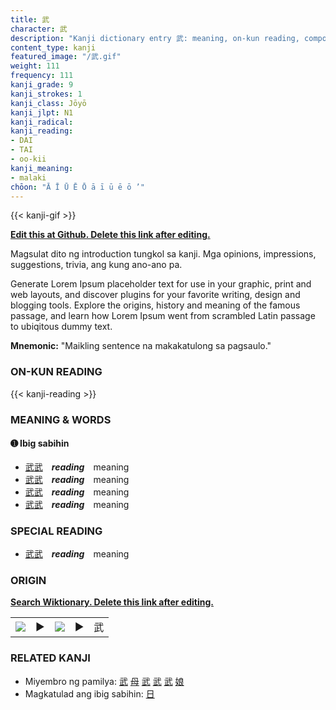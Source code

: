 ```yaml
---
title: 武
character: 武
description: "Kanji dictionary entry 武: meaning, on-kun reading, compounds, origin, related kanji"
content_type: kanji
featured_image: "/武.gif"
weight: 111
frequency: 111
kanji_grade: 9
kanji_strokes: 1
kanji_class: Jōyō
kanji_jlpt: N1
kanji_radical: 
kanji_reading: 
- DAI
- TAI
- oo-kii
kanji_meaning:
- malaki
chōon: "Ā Ī Ū Ē Ō ā ī ū ē ō ’"
---
```

[//]: # (Don't edit the line below. Kanji animated GIF code is automatically generated.)
{{< kanji-gif >}}

[//]: # (Edit below this line.)

**[Edit this at Github. Delete this link after editing.](https://github.com/tim0g/tim/tree/main/content/kanji/武/index.md)**

Magsulat dito ng introduction tungkol sa kanji. Mga opinions, impressions, suggestions, trivia, ang kung ano-ano pa.

Generate Lorem Ipsum placeholder text for use in your graphic, print and web layouts, and discover plugins for your favorite writing, design and blogging tools. Explore the origins, history and meaning of the famous passage, and learn how Lorem Ipsum went from scrambled Latin passage to ubiqitous dummy text.
 
**Mnemonic:** "Maikling sentence na makakatulong sa pagsaulo."

### ON-KUN READING

[//]: # (Don't edit the line below. ON-KUN READING code is automatically generated.)
{{< kanji-reading >}}

### MEANING & WORDS

#### ➊ **Ibig sabihin**
  - [武](../武)[武](../武)　***reading***　meaning
  - [武](../武)[武](../武)　***reading***　meaning
  - [武](../武)[武](../武)　***reading***　meaning
  - [武](../武)[武](../武)　***reading***　meaning

### SPECIAL READING
  - [武](../武)[武](../武)　***reading***　meaning

### ORIGIN

**[Search Wiktionary. Delete this link after editing.](https://wiktionary.org/wiki/武)**
<table class="kanji-table"><tr><td>
<img src="60px-武-bronze.svg.png">
</td><td>▶</td><td>
<img src="60px-武-oracle.svg.png">
</td><td>▶</td>
<td class="kanji-origin">武</td>
</tr></table>

### RELATED KANJI
- Miyembro ng pamilya: [武](../武) [母](../母) [武](../武) [武](../武) [武](../武) [娘](../娘)
- Magkatulad ang ibig sabihin: [日](../日)
